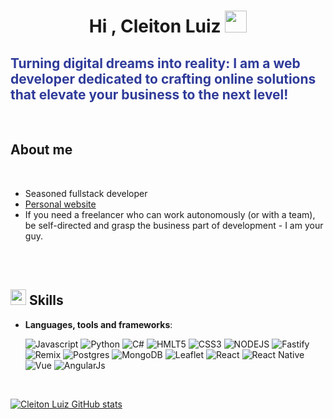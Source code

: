 <h1 align="center"><b>Hi , Cleiton Luiz </b><img src="https://media.giphy.com/media/hvRJCLFzcasrR4ia7z/giphy.gif" width="35"></h1>

<h2 style="color: #2F3B99;">Turning digital dreams into reality: I am a web developer dedicated to crafting online solutions that elevate your business to the next level!</h2>


<br>

## **About me**

<br>

- Seasoned fullstack developer
- [Personal website](https://www.cleitonluizdev.com.br)
- If you need a freelancer who can work autonomously (or with a team), be self-directed and grasp the business part of development - I am your guy.

<br>
<br>

## <img src="https://media2.giphy.com/media/QssGEmpkyEOhBCb7e1/giphy.gif?cid=ecf05e47a0n3gi1bfqntqmob8g9aid1oyj2wr3ds3mg700bl&rid=giphy.gif" width ="25"><b> Skills</b>

- **Languages, tools and frameworks**:
    
    ![Javascript](https://img.shields.io/badge/JAVASCRIPT-GREEN?style=for-the-badge&logo=JAVASCRIPT&logoColor=white)
    ![Python](https://img.shields.io/badge/Python%20-%2300599C.svg?style=for-the-badge&logo=PYTHON&logoColor=white)
    ![C#](https://img.shields.io/badge/C%23%20-%2314354C.svg?style=for-the-badge&C%23=python&logoColor=white)
    ![HMLT5](https://img.shields.io/badge/HTML-%23CCCCCC?style=for-the-badge&logo=html5&logoColor=white&color=red)
    ![CSS3](https://img.shields.io/badge/CSS3-yellow?style=for-the-badge&logo=css3&logoColor=white)
    ![NODEJS](https://img.shields.io/badge/nodejs-green?style=for-the-badge&logo=nodedotjs&logoColor=white)
    ![Fastify](https://img.shields.io/badge/fastify-black?style=for-the-badge&logo=fastify&logoColor=white)
    ![Remix](https://img.shields.io/badge/remix-red?style=for-the-badge&logo=remix&logoColor=white)
    ![Postgres](https://img.shields.io/badge/postgresql-blue?style=for-the-badge&logo=postgresql&logoColor=white)
    ![MongoDB](https://img.shields.io/badge/mongodb-purple?style=for-the-badge&logo=mongodb&logoColor=white)
    ![Leaflet](https://img.shields.io/badge/leaflet-black?style=for-the-badge&logo=leaflet&logoColor=white)
    ![React](https://img.shields.io/badge/reactjs-%2361dafb?style=for-the-badge&logo=react&logoColor=white)
    ![React Native](https://img.shields.io/badge/react%20native-%2361dafb?style=for-the-badge&logo=react&logoColor=white)
    ![Vue](https://img.shields.io/badge/vuejs-%23green?style=for-the-badge&logo=vuedotjs&logoColor=white)
    ![AngularJs](https://img.shields.io/badge/angularjs-red?style=for-the-badge&logo=angularjs&logoColor=white)
    

<br>  


[![Cleiton Luiz GitHub stats](https://github-readme-stats.vercel.app/api?username=clluiz)](https://github.com/anuraghazra/github-readme-stats)
